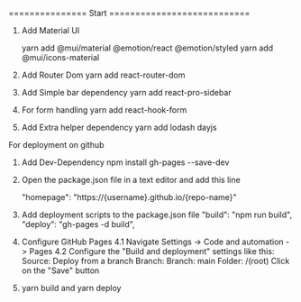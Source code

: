 =============== Start ===========================

1. Add Material UI

   yarn add @mui/material @emotion/react @emotion/styled
   yarn add @mui/icons-material

2. Add Router Dom
   yarn add react-router-dom

3. Add Simple bar dependency
   yarn add react-pro-sidebar

4. For form handling
   yarn add react-hook-form

5. Add Extra helper dependency
   yarn add lodash dayjs

<!-- ==================================================================== -->

For deployment on github

1. Add Dev-Dependency
   npm install gh-pages --save-dev

2. Open the package.json file in a text editor and add this line

   "homepage": "https://{username}.github.io/{repo-name}"

3. Add deployment scripts to the package.json file
   "build": "npm run build",
   "deploy": "gh-pages -d build",

4. Configure GitHub Pages
   4.1 Navigate Settings -> Code and automation -> Pages
   4.2 Configure the "Build and deployment" settings like this:
   Source: Deploy from a branch
   Branch:
   Branch: main
   Folder: /(root)
   Click on the "Save" button

5. yarn build and yarn deploy

<!-- ==================================================================== -->
